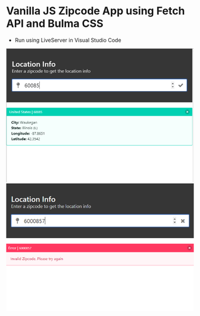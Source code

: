 # Vanilla JS Zipcode App using Fetch API and Bulma CSS
- Run using LiveServer in Visual Studio Code

<img src="https://github.com/MohammedDeveloper/zipcode-app/blob/master/demo1.PNG">
<img src="https://github.com/MohammedDeveloper/zipcode-app/blob/master/demo2.PNG">